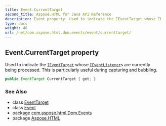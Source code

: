 ```yaml
---
title: Event.CurrentTarget
second_title: Aspose.HTML for Java API Reference
description: Event property. Used to indicate the IEventTarget whose IEventListeners are currently being processed. This is particularly useful during capturing and bubbling
type: docs
weight: 40
url: /net/com.aspose.html.dom.events/event/currenttarget/
---
```

## Event.CurrentTarget property

Used to indicate the [`IEventTarget`](../../ieventtarget/) whose [`IEventListener`](../../ieventlistener/)s are currently being processed. This is particularly useful during capturing and bubbling.

```java
public EventTarget CurrentTarget { get; }
```

### See Also

* class [EventTarget](../../../com.aspose.html.dom/eventtarget/)
* class [Event](../)
* package [com.aspose.html.Dom.Events](../../event/)
* package [Aspose.HTML](../../../)

